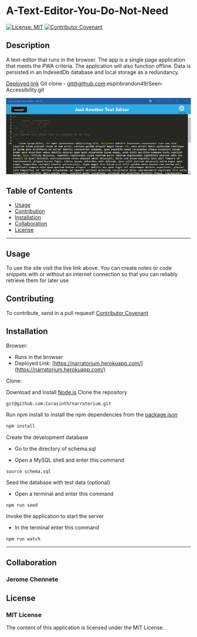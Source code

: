 # A-Text-Editor-You-Do-Not-Need

[![License: MIT](https://img.shields.io/badge/License-MIT-yellow.svg)](https://opensource.org/licenses/MIT)
[![Contributor Covenant](https://img.shields.io/badge/Contributor%20Covenant-2.1-4baaaa.svg)](code_of_conduct.md)

## Description 
A text-editor that runs in the browser.  The app is a single page application that meets the PWA criteria.  The application will also function offline.  Data  is persisted in an IndexedDb database and local storage as a redundancy. 

[Deployed link](https://salty-shore-55684.herokuapp.com/)
Git clone - git@github.com:espinbrandon49/Seen-Accessibility.git

[![An image shows the text-editor application with 500 words of lorem ipsum text.](./assets/text-editor-image.png)](https://salty-shore-55684.herokuapp.com/)


## Table of Contents

* [Usage](#usage)
* [Contribution](#contributing)
* [Installation](#installation)
* [Collaboration](#collaboration)
* [License](#license)
***

## Usage 

To use the site visit the live link above. You can create notes or code snippets with or without an internet connection so that you can reliably retrieve them for later use

## Contributing

To contribute, send in a pull request! 
[Contributor Covenant](https://www.contributor-covenant.org/)

## Installation

Browser:
* Runs in the browser
* Deployed Link: [https://narratorium.herokuapp.com/](https://narratorium.herokuapp.com/)

Clone:

Download and install [Node.js](https://nodejs.org/en/download/)
Clone the repository
```bash
git@github.com:Corasinth/narratorium.git
```
Run npm install to install the npm dependencies from the [package.json](./package.json)
```bash
npm install
```
Create the development database
* Go to the directory of schema.sql

* Open a MySQL shell and enter this command
```
source schema.sql
```
Seed the database with test data (optional)

* Open a terminal and enter this command 
```
npm run seed
```
Invoke the application to start the server
* In the terminal enter this command
```
npm run watch
```
***

## Collaboration
### Jerome Chennete

## License 
### MIT License 
The content of this application is licensed under the MIT License. 